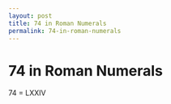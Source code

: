 ```yaml
---
layout: post
title: 74 in Roman Numerals
permalink: 74-in-roman-numerals
---
```


# 74 in Roman Numerals

74 = LXXIV
